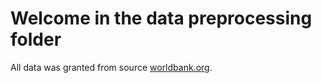# Welcome in the data preprocessing folder
All data was granted from source [worldbank.org](https://data.worldbank.org/).